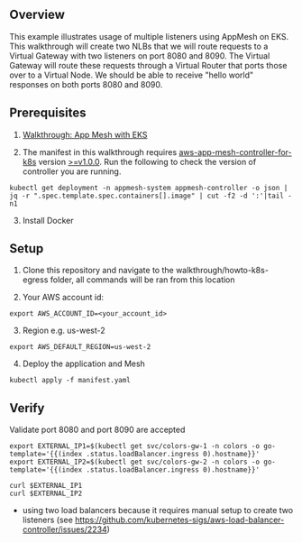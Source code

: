 ## Overview
This example illustrates usage of multiple listeners using AppMesh on EKS. This walkthrough will create two NLBs that we will route requests to a Virtual Gateway with two listeners on port 8080 and 8090. The Virtual Gateway will route these requests through a Virtual Router that ports those over to a Virtual Node. We should be able to receive "hello world" responses on both ports 8080 and 8090.

## Prerequisites
1. [Walkthrough: App Mesh with EKS](../eks/)

2. The manifest in this walkthrough requires [aws-app-mesh-controller-for-k8s](https://github.com/aws/aws-app-mesh-controller-for-k8s) version [>=v1.0.0](https://github.com/aws/aws-app-mesh-controller-for-k8s/releases/tag/v1.0.0). Run the following to check the version of controller you are running.
```
kubectl get deployment -n appmesh-system appmesh-controller -o json | jq -r ".spec.template.spec.containers[].image" | cut -f2 -d ':'|tail -n1
```

3. Install Docker

## Setup
1. Clone this repository and navigate to the walkthrough/howto-k8s-egress folder, all commands will be ran from this location

2. Your AWS account id:

```
export AWS_ACCOUNT_ID=<your_account_id>
```

3. Region e.g. us-west-2

```
export AWS_DEFAULT_REGION=us-west-2
```

4. Deploy the application and Mesh

```
kubectl apply -f manifest.yaml
```

## Verify

Validate port 8080 and port 8090 are accepted

```
export EXTERNAL_IP1=$(kubectl get svc/colors-gw-1 -n colors -o go-template='{{(index .status.loadBalancer.ingress 0).hostname}}'
export EXTERNAL_IP2=$(kubectl get svc/colors-gw-2 -n colors -o go-template='{{(index .status.loadBalancer.ingress 0).hostname}}'

curl $EXTERNAL_IP1
curl $EXTERNAL_IP2
```

* using two load balancers because it requires manual setup to create two listeners (see https://github.com/kubernetes-sigs/aws-load-balancer-controller/issues/2234)
